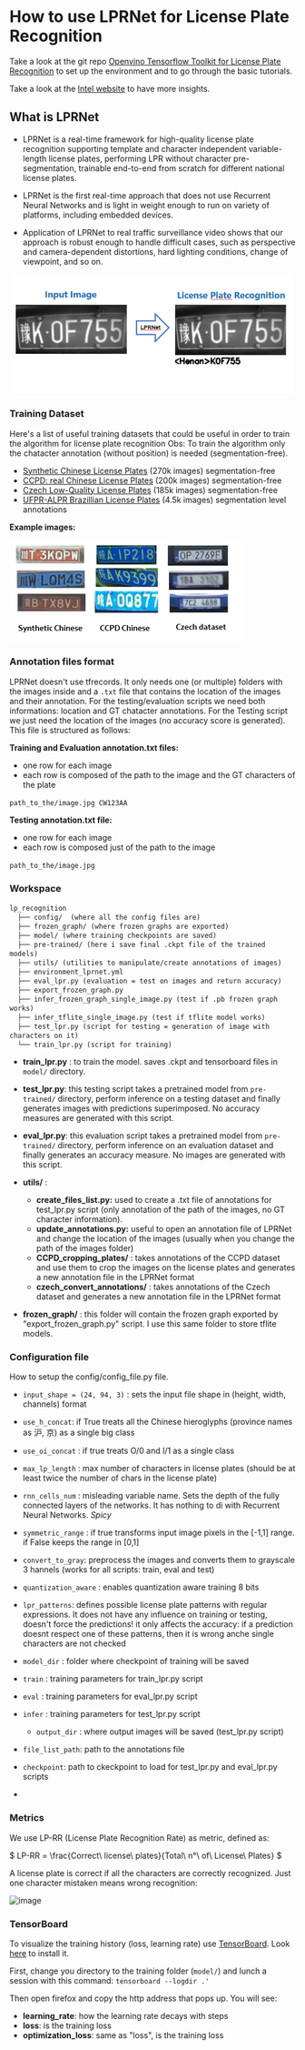 # How to use LPRNet for License Plate Recognition

Take a look at the git repo [Openvino Tensorflow Toolkit for License Plate Recognition](https://github.com/opencv/openvino_training_extensions/tree/develop/tensorflow_toolkit/lpr) to set up the environment and to go through the basic tutorials.

Take a look at the [Intel website](https://software.intel.com/content/www/us/en/develop/download/license-plate-recognition-using-lprnet-model.html) to have more insights.


## What is LPRNet 

- LPRNet is a real-time framework for high-quality license plate recognition supporting template and character independent variable-length license plates, performing LPR without character pre-segmentation, trainable end-to-end from scratch for different national license plates.

- LPRNet is the first real-time approach that does not use Recurrent Neural Networks and is light in weight enough to run on variety of platforms, including embedded devices.

- Application of LPRNet to real traffic surveillance video shows that our approach is robust enough to handle difficult cases, such as perspective and camera-dependent distortions, hard lighting conditions, change of viewpoint, and so on.

<center>
<img src="../images/lprnet_flow.PNG" alt="lprnet_flow" style="width: 500px;"/>
</center>

### Training Dataset

Here's a list of useful training datasets that could be useful in order to train the algorithm for license plate recognition
Obs: To train the algorithm only the chatacter annotation (without position) is needed (segmentation-free).

  - [Synthetic Chinese License Plates](https://github.com/opencv/openvino_training_extensions/tree/develop/tensorflow_toolkit/lpr) (270k images) segmentation-free
  - [CCPD: real Chinese License Plates](https://github.com/detectRecog/CCPD) (200k images) segmentation-free
  - [Czech Low-Quality License Plates](https://medusa.fit.vutbr.cz/traffic/research-topics/general-traffic-analysis/holistic-recognition-of-low-quality-license-plates-by-cnn-using-track-annotated-data-iwt4s-avss-2017/) (185k images) segmentation-free
  - [UFPR-ALPR Brazillian License Plates](https://web.inf.ufpr.br/vri/databases/ufpr-alpr/) (4.5k images) segmentation level annotations

**Example images:**

![image](../images/LP_recognition_dataset_examples.png) 

### Annotation files format

LPRNet doesn't use tfrecords. It only needs one (or multiple) folders with the images inside and a `.txt` file that contains the location of the images and their annotation. For the testing/evaluation scripts we need both informations: location and GT chatacter annotations. For the Testing script we just need the location of the images (no accuracy score is generated). This file is structured as follows:

**Training and Evaluation annotation.txt files:**
- one row for each image
- each row is composed of the path to the image and the GT characters of the plate

``` path_to_the/image.jpg CW123AA ```

**Testing annotation.txt file:**

- one row for each image
- each row is composed just of the path to the image

``` path_to_the/image.jpg  ```

###  Workspace


```
lp_recognition
  ├── config/  (where all the config files are)
  ├── frozen_graph/ (where frozen graphs are exported)
  ├── model/ (where training checkpoints are saved)
  ├── pre-trained/ (here i save final .ckpt file of the trained models)
  ├── utils/ (utilities to manipulate/create annotations of images)
  ├── environment_lprnet.yml
  ├── eval_lpr.py (evaluation = test on images and return accuracy)
  ├── export_frozen_graph.py 
  ├── infer_frozen_graph_single_image.py (test if .pb frozen graph works)
  ├── infer_tflite_single_image.py (test if tflite model works)
  ├── test_lpr.py (script for testing = generation of image with characters on it)
  └── train_lpr.py (script for training)
```

- **train_lpr.py** : to train the model. saves .ckpt and tensorboard files in `model/` directory.
  
- **test_lpr.py**: this testing script takes a pretrained model from `pre-trained/` directory, perform inference on a testing dataset and finally generates images with predictions superimposed. No accuracy measures are generated with this script.
  
- **eval_lpr.py**: this evaluation script  takes a pretrained model from `pre-trained/` directory, perform inference on an evaluation dataset and finally generates an accuracy measure. No images are generated with this script.

- **utils/** : 
  - **create_files_list.py:** used to create a .txt file of annotations for test_lpr.py script (only annotation of the path of the images, no GT character information). 
  - **update_annotations.py:** useful to open an annotation file of LPRNet and change the location of the images (usually when you change the path of the images folder)
  - **CCPD_cropping_plates/** : takes annotations of the CCPD dataset and use them to crop the images on the license plates and generates a new annotation file in the LPRNet format
  - **czech_convert_annotations/** : takes annotations of the Czech dataset and generates a new annotation file in the LPRNet format

- **frozen_graph/** : this folder will contain the frozen graph exported by "export_frozen_graph.py" script. I use this same folder to store tflite models.






### Configuration file

How to setup the config/config_file.py file. 
 
- `input_shape = (24, 94, 3)` : sets the input file shape in  (height, width, channels) format
  
- `use_h_concat`: if True treats all the Chinese hieroglyphs (province names as  沪, 京) as a single big class
  
- `use_oi_concat` : if true treats O/0  and I/1 as a single class
  
- `max_lp_length` : max number of characters in license plates (should be at least twice the number of chars in the license plate)
  
- `rnn_cells_num` : misleading variable name. Sets the depth of the fully connected layers of the networks. It has nothing to di with Recurrent Neural Networks. *Spicy*

- `symmetric_range` : if true transforms input image pixels in the [-1,1] range. if False keeps the range in [0,1]

- `convert_to_gray`: preprocess the images and converts them to grayscale 3 hannels (works for all scripts: train, eval and test)

- `quantization_aware` : enables quantization aware training 8 bits

- `lpr_patterns`: defines possible license plate patterns with regular expressions. It does not have any influence on training or testing, doesn't force the predictions! it only affects the accuracy: if a prediction doesnt respect one of these patterns, then it is wrong anche single characters are not checked

- `model_dir` : folder where checkpoint of training will be saved

- `train` : training parameters for train_lpr.py script

- `eval` : training parameters for eval_lpr.py script

- `infer` : training parameters for test_lpr.py script
  - `output_dir` : where output images will be saved (test_lpr.py script)

- `file_list_path`: path to the annotations file

- `checkpoint`: path to ckeckpoint to load for test_lpr.py and eval_lpr.py scripts
- 
### Metrics

We use LP-RR (License Plate Recognition Rate) as metric, defined as:

$ LP-RR = \frac{Correct\ license\ plates}{Total\ n°\ of\ License\ Plates} $

A license plate is correct if all the characters are correctly recognized. Just one character mistaken means wrong recognition:

![image](../images/accuracy_lprnet.PNG)


### TensorBoard

To visualize the training history (loss, learning rate) use [TensorBoard](https://www.tensorflow.org/tensorboard). Look [here](https://tensorflow-object-detection-api-tutorial.readthedocs.io/en/latest/training.html#tensorboard-sec) to install it.

First, change you directory to the training folder (`model/`) and lunch a session  with this command:
```tensorboard --logdir .'```

Then open firefox and copy the http address that pops up. You will see:

- **learning_rate**: how the learning rate decays with steps
- **loss**: is the training loss
- **optimization_loss**: same as "loss", is the training loss

 